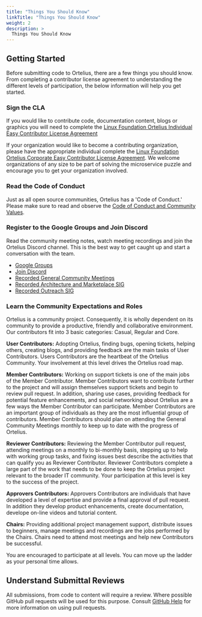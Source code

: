 ```yaml
---
title: "Things You Should Know"
linkTitle: "Things You Should Know"
weight: 2
description: >
  Things You Should Know
---
```


## Getting Started

Before submitting code to Ortelius, there are a few things you should know. From completing a contributor license agreement to understanding the different levels of participation, the below information will help you get started.

### Sign the CLA

If you would like to contribute code, documentation content, blogs or graphics you will need to complete the [Linux Foundation Ortelius Individual Easy Contributor License Agreement](https://docs.linuxfoundation.org/lfx/easycla/contributors/individual-contributor) 

If your organization would like to become a contributing organization, please have the appropriate individual complete the [Linux Foundation Ortelius Corporate Easy Contributor License Agreement](https://docs.linuxfoundation.org/lfx/easycla/contributors/corporate-contributor). We welcome organizations of any size to be part of solving the microservice puzzle and encourage you to get your organization involved.

### Read the Code of Conduct

Just as all open source communities, Ortelius has a 'Code of Conduct.' Please make sure to read and observe the [Code of Conduct and Community Values](https://ortelius.io/guidelines/#community-code-of-conduct).

### Register to the Google Groups and Join Discord

Read the community meeting notes, watch meeting recordings and join the Ortelius Discord channel. This is the best way to get caught up and start a conversation with the team.
- [Google Groups](https://groups.google.com/g/ortelius-dev)
- [Join Discord](https://discord.gg/ZtXU74x)
- [Recorded General Community Meetings](https://www.youtube.com/playlist?list=PLjQ1l9KZoIQ1hQrOBPug-7blZQKBdTyzA)
- [Recorded Architecture and Marketplace SIG](https://www.youtube.com/playlist?list=PLjQ1l9KZoIQ06w9xPc6XxuyV7yTLdgp9I)
- [Recorded Outreach SIG](https://www.youtube.com/playlist?list=PLjQ1l9KZoIQ0T8BUt2G1kPNVsxSfVPWtk)

### Learn the Community Expectations and Roles

Ortelius is a community project. Consequently, it is wholly dependent on its community to provide a productive, friendly and collaborative environment.  Our contributors fit into 3 basic categories: Casual, Regular and Core.

**User Contributors:** Adopting Ortelius, finding bugs, opening tickets, helping others, creating blogs, and providing feedback are the main tasks of User Contributors. Users Contributors are the heartbeat of the Ortelius Community.  Your involvement at this level drives the Ortelius road map.

**Member Contributors:**
Working on support tickets is one of the main jobs of the Member Contributor. Member Contributors want to contribute further to the project and will assign themselves support tickets and begin to review pull request. In addition, sharing use cases, providing feedback for potential feature enhancements, and social networking about Ortelius are a few ways the Member Contributor can participate.  Member Contributors are an important group of individuals as they are the most influential group of contributors. Member Contributors should plan on attending the General Community Meetings monthly to keep up to date with the progress of Ortelius.

**Reviewer Contributors:**
Reviewing the Member Contributor pull request, attending meetings on a monthly to bi-monthly basis, stepping up to help with working group tasks, and fixing issues best describe the activities that can qualify you as Reviewer Contributor. Reviewer Contributors complete a large part of the work that needs to be done to keep the Ortelius project relevant to the broader IT community. Your participation at this level is key to the success of the project. 

**Approvers Contributors:**
Approvers Contributors are individuals that have developed a level of expertise and provide a final approval of pull request.  In addition they develop product enhancements, create documentation, develope on-line videos and tutorial content. 

**Chairs:**
Providing additional project management support, distribute issues to beginners, manage meetings and recordings are the jobs performed by the Chairs. Chairs need to attend most meetings and help new Contributors be successful.

You are encouraged to participate at all levels. You can move up the ladder as your personal time allows. 



## Understand Submittal Reviews

All submissions, from code to content will require a review. Where possible GitHub pull requests will be used for this purpose. Consult [GitHub Help](https://help.github.com/articles/about-pull-requests/) for more information on using pull requests.
